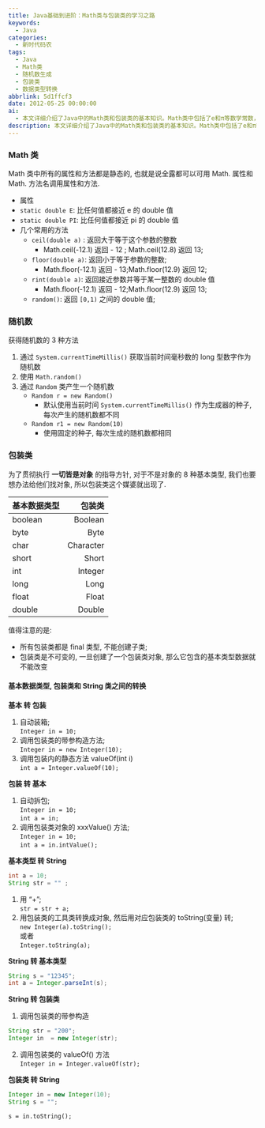 ```yaml
---
title: Java基础到进阶：Math类与包装类的学习之路
keywords:
  - Java
categories:
  - 新时代码农
tags:
  - Java
  - Math类
  - 随机数生成
  - 包装类
  - 数据类型转换
abbrlink: 5d1ffcf3
date: 2012-05-25 00:00:00
ai:
  - 本文详细介绍了Java中的Math类和包装类的基本知识。Math类中包括了e和π等数学常数，以及ceil、floor、rint等常用方法用于处理浮点数。此外，还介绍了随机数生成的几种方式，包括使用System.currentTimeMillis()、Math.random()和Random类的方法。包装类则用于将基本数据类型转换为对象形式，提供了自动装箱、拆箱功能，并展示了如何在不同场景下进行基本类型与String之间的转换。本文旨在帮助开发者掌握Java中的数学计算和随机数生成的实用技巧。
description: 本文详细介绍了Java中的Math类和包装类的基本知识。Math类中包括了e和π等数学常数，以及ceil、floor、rint等常用方法用于处理浮点数。此外，还介绍了随机数生成的几种方式，包括使用System.currentTimeMillis()、Math.random()和Random类的方法。包装类则用于将基本数据类型转换为对象形式，提供了自动装箱、拆箱功能，并展示了如何在不同场景下进行基本类型与String之间的转换。本文旨在帮助开发者掌握Java中的数学计算和随机数生成的实用技巧。
---
```


### Math 类

Math 类中所有的属性和方法都是静态的, 也就是说全露都可以可用 Math. 属性和 Math. 方法名调用属性和方法.

- 属性
- `static double E`: 比任何值都接近 e 的 double 值
- `static double PI`: 比任何值都接近 pi 的 double 值
- 几个常用的方法
  - `ceil(double a)` : 返回大于等于这个参数的整数
    - Math.ceil(-12.1) 返回 - 12 ; Math.ceil(12.8) 返回 13;
  - `floor(double a)`: 返回小于等于参数的整数;
    - Math.floor(-12.1) 返回 - 13;Math.floor(12.9) 返回 12;
  - `rint(double a)`: 返回接近参数并等于某一整数的 double 值
    - Math.floor(-12.1) 返回 - 12;Math.floor(12.9) 返回 13;
  - `random()`: 返回 `[0,1)` 之间的 double 值;

### 随机数

获得随机数的 3 种方法

1. 通过 `System.currentTimeMillis()` 获取当前时间毫秒数的 long 型数字作为随机数
2. 使用 `Math.random()`
3. 通过 `Random` 类产生一个随机数
   - `Random r = new Random()`
     - 默认使用当前时间 `System.currentTimeMillis()` 作为生成器的种子, 每次产生的随机数都不同
   - `Random r1 = new Random(10)`
     - 使用固定的种子, 每次生成的随机数都相同

### 包装类

为了贯彻执行 **一切皆是对象** 的指导方针, 对于不是对象的 8 种基本类型, 我们也要想办法给他们找对象, 所以包装类这个媒婆就出现了.

| 基本数据类型 |    包装类 |
| :----------- | --------: |
| boolean      |   Boolean |
| byte         |      Byte |
| char         | Character |
| short        |     Short |
| int          |   Integer |
| long         |      Long |
| float        |     Float |
| double       |    Double |

值得注意的是:

- 所有包装类都是 final 类型, 不能创建子类;
- 包装类是不可变的, 一旦创建了一个包装类对象, 那么它包含的基本类型数据就不能改变

#### 基本数据类型, 包装类和 String 类之间的转换

**基本 转 包装**

1. 自动装箱;  
   `Integer in = 10;`
2. 调用包装类的带参构造方法;  
   `Integer in = new Integer(10);`
3. 调用包装内的静态方法 valueOf(int i)  
   `int a = Integer.valueOf(10);`

**包装 转 基本**

1. 自动拆包;  
   `Integer in = 10;`  
   `int a = in;`
2. 调用包装类对象的 xxxValue() 方法;  
   `Integer in = 10;`  
   `int a = in.intValue();`

**基本类型 转 String**

```java
int a = 10;
String str = "" ;
```

1. 用 “+”;  
   `str = str + a;`
2. 用包装类的工具类转换成对象, 然后用对应包装类的 toString(变量) 转;  
   `new Integer(a).toString();`  
   或者  
   `Integer.toString(a);`

**String 转 基本类型**

```java
String s = "12345";
int a = Integer.parseInt(s);
```

**String 转 包装类**

1. 调用包装类的带参构造

```java
String str = "200";
Integer in  = new Integer(str);
```

2. 调用包装类的 valueOf() 方法  
   `Integer in = Integer.valueOf(str);`

**包装类 转 String**

```java
Integer in = new Integer(10);
String s = "";
```

`s = in.toString();`
